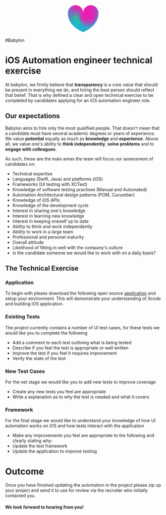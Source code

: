 <p align="center">
<img src="https://raw.githubusercontent.com/Babylonpartners/ios-playbook/master/logo.png">
</p>

#Babylon 
# iOS Automation engineer technical exercise

At babylon, we firmly believe that **transparency** is a core value that should be present in everything we do, and hiring the best person should reflect that belief. That is why defined a clear and open technical exercise to be completed by candidates applying for an iOS automation engineer role. 

## Our expectations

Babylon aims to hire only the most qualified people. That doesn't mean that a candidate must have several academic degrees or years of experience. We value **potential** equally as much as **knowledge** and **experience**. Above all, we value one's ability to **think independently**, **solve problems** and to **engage with colleagues**.

As such, these are the main areas the team will focus our assessment of candidates on:

- Technical expertise
 - Languages (Swift, Java) and platforms (iOS)
 - Frameworks (UI testing with XCTest)
 - Knowledge of software testing practises (Manual and Automated)
 - Automation Architectural design patterns (POM, Cucumber)
 - Knowledge of iOS APIs
 - Knowledge of the development cycle
- Interest in sharing one's knowledge
- Interest in learning new knowledge
- Interest in keeping oneself up to date
- Ability to think and work independently
- Ability to work in a large team
- Professional and personal maturity
- Overall attitude
- Likelihood of fitting in well with the company's culture
- Is the candidate someone we would like to work with on a daily basis?

## The Technical Exercise

### Application

To begin with please download the following open source [application](https://github.com/khoren93/SwiftHub) and setup your environment. This will demonstrate your understanding of Xcode and building iOS application.

### Existing Tests

The project currently contains a number of UI test cases, for these tests we would like you to complete the following

- Add a comment to each test outlining what is being tested
- Describe if you feel the test is appropriate or well written
- Improve the test if you feel it requires improvement
- Verify the state of the test

### New Test Cases

For the net stage we would like you to add new tests to improve coverage

- Create any new tests you feel are appropriate
- Write a explanation as to why the test is needed and what it covers

### Framework

For the final stage we would like to understand your knowledge of how UI automation works on iOS and how tests interact with the applicaiton

- Make any improvements you feel are appropriate to the following and clearly stating why:
 - Update the test framework
 - Update the application to improve testing

 
# Outcome

Once you have finished updating the automation in the project please zip up your project and send it to use for review via the recruiter who initially contacted you. 

#### We look forward to hearing from you!


